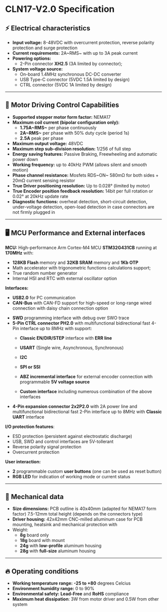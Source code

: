 # CLN17-V2.0 Specification

## ⚡ Electrical characteristics

- **Input voltage:** 8-48VDC with overcurrent protection, reverse polarity protection and surge protection
- **Current requirements:** 2A~RMS~ with up to 3A peak current
- **Powering options:**
	- 2-Pin connector **XH2.5** (3A limited by connector); 
- **System voltage source:** 
	- On-board 1.4MHz synchronous DC-DC converter
	- USB Type-C connector (5VDC 1.5A limited by design)
	- CTRL connector (5VDC 1A limited by design)


------

## 🔄 Motor Driving Control Capabilities

- **Supported stepper motor form factor:** NEMA17
- **Maximum coil current (bipolar configuration only):**
	- **1.75A~RMS~** per phase continuously
	- **2A~RMS~** per phase with 50% duty cycle (period 1s)
	- **2.5A** peak per phase
- **Maximum output voltage:** 48VDC
- **Maximum step sub-division resolution:** 1/256 of full step
- **Energy saving features:** Passive Braking, Freewheeling and automatic power down
- **Working frequency:** up to 40kHz PWM (allows silent and smooth motion)
- **Phase channel resistance:** Mosfets RDS~ON~ 580mΩ for both sides + 20mΩ current sensing resistor
- **True Driver positioning resolution:** Up to 0.028° (limited by motor)
- **True Encoder position feedback resolution:** 14bit per full rotation or 0.02° at 20kHz update rate
- **Diagnostic functions:** overheat detection, short-circuit detection, under-voltage detection, open-load detection in case connectors are not firmly plugged in

------

## 🖥️ MCU Performance and External interfaces

**MCU:** High-performance Arm Cortex-M4 MCU **STM32G431CB** running at **170MHz** with:

* **128KB Flash** memory and **32KB SRAM** memory and **1Kb OTP**
* Math accelerator with trigonometric functions calculations support;
* True random number generator
* Internal HSI and RTC with external oscillator option

**Interfaces:**

* **USB2.0** for PC communication
* **CAN-Bus** with CAN-FD support for high-speed or long-range wired connection with daisy chain connection option

- **SWD** programming interface with debug over SWO trace
- **5-Pin CTRL connector PH2.0** with multifunctional bidirectional fast 4-Pin interface up to 8MHz with support:
  * **Classic EN/DIR/STEP** interface with **ERR line**

  * **USART** (Single wire, Asynchronous, Synchronous)

  * **I2C**

  * **SPI or SSI**

  * **ABZ incremental interface** for external encoder connection with programmable **5V voltage source**

  * **Custom interface** including numerous combination of the above interfaces
- **4-Pin expansion connector 2x2P2.0** with 2A power line and multifunctional bidirectional fast 2-Pin interface up to 8MHz with **Classic UART** interface

**I/O protection features**:

* ESD protection (persistent against electrostatic discharge)
* USB, SWD and control interfaces are 5V-tollerant
* Reverse polarity signal protection
* Overcurrent protection

**User interaction:**

*  **2** programmable custom **user buttons** (one can be used as reset button)
*  **RGB LED** for indication of working mode or current status

------

## 📏 Mechanical data

- **Size dimensions:** PCB outline is 40x40mm (adapted for NEMA17 form factor) 7.5-12mm total height (depends on the connectors type)
- **Driver housing:** 42x42mm CNC-milled alluminum case for PCB mounting, heatsink and mechanical protection with
- Weight: 
	- **8g**   board only
	- **18g** board with mount
	- **24g** with **low-profile** aluminum housing
	- **28g** with **full-size** aluminum housing

------

## 🔥 Operating conditions

* **Working temperature range:** **-25 to +80** degrees Celcius
* **Environment humidity range:** 0 to 90%
* **Environmental safety:** **Lead-Free** and **RoHS** compliance
* **Maximum heat dissipation**: 3W from motor driver and 0.5W from other system
